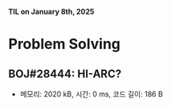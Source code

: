 **TIL on January 8th, 2025**

# Problem Solving
## BOJ#28444: HI-ARC?
* 메모리: 2020 kB, 시간: 0 ms, 코드 길이: 186 B
